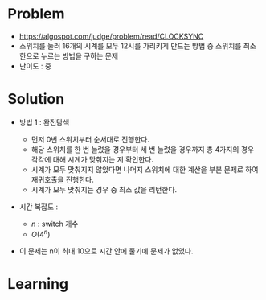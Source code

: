 # Problem
* https://algospot.com/judge/problem/read/CLOCKSYNC
* 스위치를 눌러 16개의 시계를 모두 12시를 가리키게 만드는 방법 중 스위치를 최소한으로 누르는 방법을 구하는 문제
* 난이도 : 중

# Solution

* 방법 1 : 완전탐색
  * 먼저 0번 스위치부터 순서대로 진행한다.
  * 해당 스위치를 한 번 눌렀을 경우부터 세 번 눌렀을 경우까지 총 4가지의 경우 각각에 대해 시계가 맞춰지는 지 확인한다.
  * 시계가 모두 맞춰지지 않았다면 나머지 스위치에 대한 계산을 부분 문제로 하여 재귀호출을 진행한다.
  * 시계가 모두 맞춰지는 경우 중 최소 값을 리턴한다.

* 시간 복잡도 :
  * $n$ : switch 개수
  * $O(4^n)$

* 이 문제는 n이 최대 10으로 시간 안에 풀기에 문제가 없었다.

# Learning

